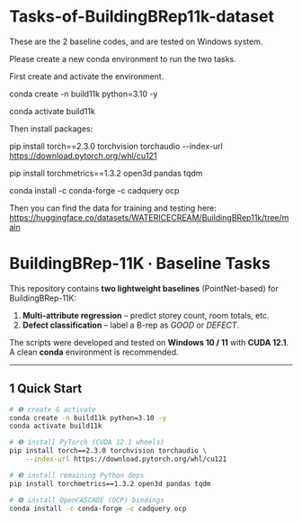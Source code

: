 # Tasks-of-BuildingBRep11k-dataset

These are the 2 baseline codes, and are tested on Windows system.

Please create a new conda environment to run the two tasks.

First create and activate the environment.

conda create -n build11k python=3.10 -y

conda activate build11k

Then install packages:

pip install torch==2.3.0 torchvision torchaudio --index-url https://download.pytorch.org/whl/cu121

pip install torchmetrics==1.3.2 open3d pandas tqdm

conda install -c conda-forge -c cadquery ocp

Then you can find the data for training and testing here: https://huggingface.co/datasets/WATERICECREAM/BuildingBRep11k/tree/main

# BuildingBRep-11K ∙ Baseline Tasks

This repository contains **two lightweight baselines** (PointNet-based) for
BuildingBRep-11K:

1. **Multi-attribute regression** – predict storey count, room totals, etc.  
2. **Defect classification** – label a B-rep as *GOOD* or *DEFECT*.

The scripts were developed and tested on **Windows 10 / 11** with **CUDA 12.1**.
A clean **conda** environment is recommended.

---

## 1  Quick Start

```bash
# ❶ create & activate
conda create -n build11k python=3.10 -y
conda activate build11k

# ❷ install PyTorch (CUDA 12.1 wheels)
pip install torch==2.3.0 torchvision torchaudio \
    --index-url https://download.pytorch.org/whl/cu121

# ❸ install remaining Python deps
pip install torchmetrics==1.3.2 open3d pandas tqdm

# ❹ install OpenCASCADE (OCP) bindings
conda install -c conda-forge -c cadquery ocp
